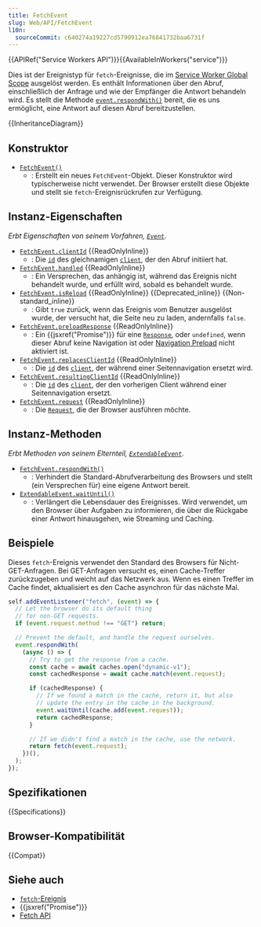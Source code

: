```yaml
---
title: FetchEvent
slug: Web/API/FetchEvent
l10n:
  sourceCommit: c640274a19227cd5790912ea76841732baa6731f
---
```


{{APIRef("Service Workers API")}}{{AvailableInWorkers("service")}}

Dies ist der Ereignistyp für `fetch`-Ereignisse, die im [Service Worker Global Scope](/de/docs/Web/API/ServiceWorkerGlobalScope) ausgelöst werden. Es enthält Informationen über den Abruf, einschließlich der Anfrage und wie der Empfänger die Antwort behandeln wird. Es stellt die Methode [`event.respondWith()`](/de/docs/Web/API/FetchEvent/respondWith) bereit, die es uns ermöglicht, eine Antwort auf diesen Abruf bereitzustellen.

{{InheritanceDiagram}}

## Konstruktor

- [`FetchEvent()`](/de/docs/Web/API/FetchEvent/FetchEvent)
  - : Erstellt ein neues `FetchEvent`-Objekt. Dieser Konstruktor wird typischerweise nicht verwendet. Der Browser erstellt diese Objekte und stellt sie `fetch`-Ereignisrückrufen zur Verfügung.

## Instanz-Eigenschaften

_Erbt Eigenschaften von seinem Vorfahren, [`Event`](/de/docs/Web/API/Event)_.

- [`FetchEvent.clientId`](/de/docs/Web/API/FetchEvent/clientId) {{ReadOnlyInline}}
  - : Die [`id`](/de/docs/Web/API/Client/id) des gleichnamigen [`client`](/de/docs/Web/API/Client), der den Abruf initiiert hat.
- [`FetchEvent.handled`](/de/docs/Web/API/FetchEvent/handled) {{ReadOnlyInline}}
  - : Ein Versprechen, das anhängig ist, während das Ereignis nicht behandelt wurde, und erfüllt wird, sobald es behandelt wurde.
- [`FetchEvent.isReload`](/de/docs/Web/API/FetchEvent/isReload) {{ReadOnlyInline}} {{Deprecated_inline}} {{Non-standard_inline}}
  - : Gibt `true` zurück, wenn das Ereignis vom Benutzer ausgelöst wurde, der versucht hat, die Seite neu zu laden, andernfalls `false`.
- [`FetchEvent.preloadResponse`](/de/docs/Web/API/FetchEvent/preloadResponse) {{ReadOnlyInline}}
  - : Ein {{jsxref("Promise")}} für eine [`Response`](/de/docs/Web/API/Response), oder `undefined`, wenn dieser Abruf keine Navigation ist oder [Navigation Preload](/de/docs/Web/API/NavigationPreloadManager) nicht aktiviert ist.
- [`FetchEvent.replacesClientId`](/de/docs/Web/API/FetchEvent/replacesClientId) {{ReadOnlyInline}}
  - : Die [`id`](/de/docs/Web/API/Client/id) des [`client`](/de/docs/Web/API/Client), der während einer Seitennavigation ersetzt wird.
- [`FetchEvent.resultingClientId`](/de/docs/Web/API/FetchEvent/resultingClientId) {{ReadOnlyInline}}
  - : Die [`id`](/de/docs/Web/API/Client/id) des [`client`](/de/docs/Web/API/Client), der den vorherigen Client während einer Seitennavigation ersetzt.
- [`FetchEvent.request`](/de/docs/Web/API/FetchEvent/request) {{ReadOnlyInline}}
  - : Die [`Request`](/de/docs/Web/API/Request), die der Browser ausführen möchte.

## Instanz-Methoden

_Erbt Methoden von seinem Elternteil, [`ExtendableEvent`](/de/docs/Web/API/ExtendableEvent)_.

- [`FetchEvent.respondWith()`](/de/docs/Web/API/FetchEvent/respondWith)
  - : Verhindert die Standard-Abrufverarbeitung des Browsers und stellt (ein Versprechen für) eine eigene Antwort bereit.
- [`ExtendableEvent.waitUntil()`](/de/docs/Web/API/ExtendableEvent/waitUntil)
  - : Verlängert die Lebensdauer des Ereignisses. Wird verwendet, um den Browser über Aufgaben zu informieren, die über die Rückgabe einer Antwort hinausgehen, wie Streaming und Caching.

## Beispiele

Dieses `fetch`-Ereignis verwendet den Standard des Browsers für Nicht-GET-Anfragen. Bei GET-Anfragen versucht es, einen Cache-Treffer zurückzugeben und weicht auf das Netzwerk aus. Wenn es einen Treffer im Cache findet, aktualisiert es den Cache asynchron für das nächste Mal.

```js
self.addEventListener("fetch", (event) => {
  // Let the browser do its default thing
  // for non-GET requests.
  if (event.request.method !== "GET") return;

  // Prevent the default, and handle the request ourselves.
  event.respondWith(
    (async () => {
      // Try to get the response from a cache.
      const cache = await caches.open("dynamic-v1");
      const cachedResponse = await cache.match(event.request);

      if (cachedResponse) {
        // If we found a match in the cache, return it, but also
        // update the entry in the cache in the background.
        event.waitUntil(cache.add(event.request));
        return cachedResponse;
      }

      // If we didn't find a match in the cache, use the network.
      return fetch(event.request);
    })(),
  );
});
```

## Spezifikationen

{{Specifications}}

## Browser-Kompatibilität

{{Compat}}

## Siehe auch

- [`fetch`-Ereignis](/de/docs/Web/API/ServiceWorkerGlobalScope/fetch_event)
- {{jsxref("Promise")}}
- [Fetch API](/de/docs/Web/API/Fetch_API)
